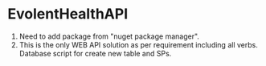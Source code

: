 # EvolentHealthAPI
1. Need to add package from "nuget package manager".
2. This is the only WEB API solution as per requirement including all verbs.
Database script for create new table and SPs.
